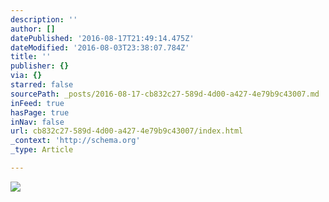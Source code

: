```yaml
---
description: ''
author: []
datePublished: '2016-08-17T21:49:14.475Z'
dateModified: '2016-08-03T23:38:07.784Z'
title: ''
publisher: {}
via: {}
starred: false
sourcePath: _posts/2016-08-17-cb832c27-589d-4d00-a427-4e79b9c43007.md
inFeed: true
hasPage: true
inNav: false
url: cb832c27-589d-4d00-a427-4e79b9c43007/index.html
_context: 'http://schema.org'
_type: Article

---
```

![](https://the-grid-user-content.s3-us-west-2.amazonaws.com/56c17b72-da98-42d2-b246-0a3a667db88d.jpg)
